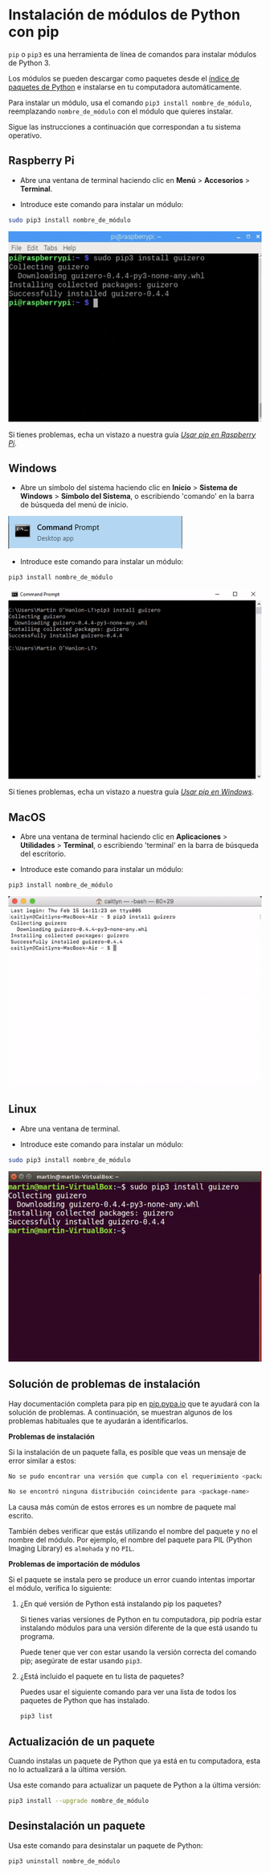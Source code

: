 # Instalación de módulos de Python con pip

`pip` o `pip3` es una herramienta de línea de comandos para instalar módulos de Python 3.

Los módulos se pueden descargar como paquetes desde el [índice de paquetes de Python](https://pypi.python.org/pypi) e instalarse en tu computadora automáticamente.

Para instalar un módulo, usa el comando `pip3 install nombre_de_módulo`, reemplazando `nombre_de_módulo` con el módulo que quieres instalar.

Sigue las instrucciones a continuación que correspondan a tu sistema operativo.

## Raspberry Pi

+ Abre una ventana de terminal haciendo clic en **Menú** > **Accesorios** > **Terminal**.

+ Introduce este comando para instalar un módulo:

```bash
sudo pip3 install nombre_de_módulo
```

![instalación de pip en Pi](images/pi_pip_install.gif)

Si tienes problemas, echa un vistazo a nuestra guía [_Usar pip en Raspberry Pi_](https://projects.raspberrypi.org/es-LA/projects/using-pip-on-raspberry-pi).

## Windows

+ Abre un símbolo del sistema haciendo clic en **Inicio** > **Sistema de Windows** > **Símbolo del Sistema**, o escribiendo 'comando' en la barra de búsqueda del menú de inicio.

![símbolo del sistema de Windows](images/windows_command_prompt_app.PNG)

+ Introduce este comando para instalar un módulo:

```bash
pip3 install nombre_de_módulo
```

![Instalación de pip en Windows](images/windows_pip_install.gif)

Si tienes problemas, echa un vistazo a nuestra guía [_Usar pip en Windows_](https://projects.raspberrypi.org/es-LA/projects/using-pip-on-windows).

## MacOS

+ Abre una ventana de terminal haciendo clic en **Aplicaciones** > **Utilidades** > **Terminal**, o escribiendo 'terminal' en la barra de búsqueda del escritorio.

+ Introduce este comando para instalar un módulo:

```bash
pip3 install nombre_de_módulo
```

![instalación de pip en Mac](images/mac_pip_install.gif)

## Linux

+ Abre una ventana de terminal.

+ Introduce este comando para instalar un módulo:

```bash
sudo pip3 install nombre_de_módulo
```

![Instalación de pip en Linux](images/linux_pip_install.gif)

## Solución de problemas de instalación

Hay documentación completa para pip en [pip.pypa.io](https://pip.pypa.io) que te ayudará con la solución de problemas. A continuación, se muestran algunos de los problemas habituales que te ayudarán a identificarlos.

**Problemas de instalación**

Si la instalación de un paquete falla, es posible que veas un mensaje de error similar a estos:

```bash
No se pudo encontrar una versión que cumpla con el requerimiento <package-name (from versions: )>
```

```bash
No se encontró ninguna distribución coincidente para <package-name>
```

La causa más común de estos errores es un nombre de paquete mal escrito.

También debes verificar que estás utilizando el nombre del paquete y no el nombre del módulo. Por ejemplo, el nombre del paquete para PIL (Python Imaging Library) es `almohada` y no `PIL`.

**Problemas de importación de módulos**

Si el paquete se instala pero se produce un error cuando intentas importar el módulo, verifica lo siguiente:

1. ¿En qué versión de Python está instalando pip los paquetes?

    Si tienes varias versiones de Python en tu computadora, pip podría estar instalando módulos para una versión diferente de la que está usando tu programa.

    Puede tener que ver con estar usando la versión correcta del comando pip; asegúrate de estar usando `pip3`.

2. ¿Está incluido el paquete en tu lista de paquetes?

    Puedes usar el siguiente comando para ver una lista de todos los paquetes de Python que has instalado.

    ```bash
    pip3 list
    ```

## Actualización de un paquete

Cuando instalas un paquete de Python que ya está en tu computadora, esta no lo actualizará a la última versión.

Usa este comando para actualizar un paquete de Python a la última versión:

```bash
pip3 install --upgrade nombre_de_módulo 
```

## Desinstalación un paquete

Usa este comando para desinstalar un paquete de Python:

```bash
pip3 uninstall nombre_de_módulo
```
